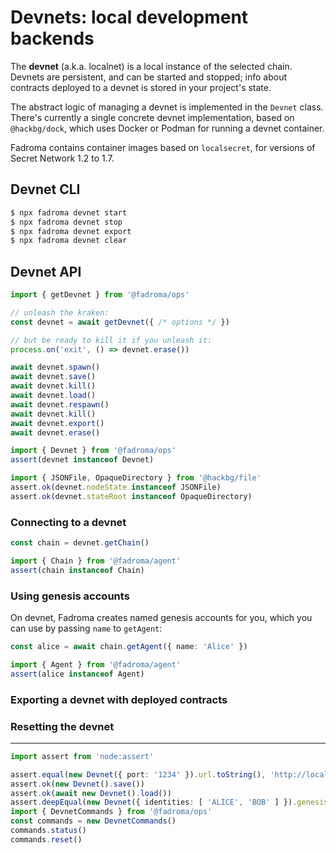 # Devnets: local development backends

The **devnet** (a.k.a. localnet) is a local instance of the selected chain.
Devnets are persistent, and can be started and stopped; info about contracts
deployed to a devnet is stored in your project's state.

The abstract logic of managing a devnet is implemented in the `Devnet` class.
There's currently a single concrete devnet implementation, based on `@hackbg/dock`,
which uses Docker or Podman for running a devnet container.

Fadroma contains container images based on `localsecret`,
for versions of Secret Network 1.2 to 1.7.

## Devnet CLI

```sh
$ npx fadroma devnet start
$ npx fadroma devnet stop
$ npx fadroma devnet export
$ npx fadroma devnet clear
```

## Devnet API

```typescript
import { getDevnet } from '@fadroma/ops'

// unleash the kraken:
const devnet = await getDevnet({ /* options */ })

// but be ready to kill it if you unleash it:
process.on('exit', () => devnet.erase())

await devnet.spawn()
await devnet.save()
await devnet.kill()
await devnet.load()
await devnet.respawn()
await devnet.kill()
await devnet.export()
await devnet.erase()

import { Devnet } from '@fadroma/ops'
assert(devnet instanceof Devnet)

import { JSONFile, OpaqueDirectory } from '@hackbg/file'
assert.ok(devnet.nodeState instanceof JSONFile)
assert.ok(devnet.stateRoot instanceof OpaqueDirectory)
```

### Connecting to a devnet

```typescript
const chain = devnet.getChain()

import { Chain } from '@fadroma/agent'
assert(chain instanceof Chain)
```

### Using genesis accounts

On devnet, Fadroma creates named genesis accounts for you,
which you can use by passing `name` to `getAgent`:

```typescript
const alice = await chain.getAgent({ name: 'Alice' })

import { Agent } from '@fadroma/agent'
assert(alice instanceof Agent)
```

### Exporting a devnet with deployed contracts

### Resetting the devnet

---

```typescript
import assert from 'node:assert'
```

```typescript
assert.equal(new Devnet({ port: '1234' }).url.toString(), 'http://localhost:1234/')
assert.ok(new Devnet().save())
assert.ok(await new Devnet().load())
assert.deepEqual(new Devnet({ identities: [ 'ALICE', 'BOB' ] }).genesisAccounts, [ 'ALICE', 'BOB' ])
import { DevnetCommands } from '@fadroma/ops'
const commands = new DevnetCommands()
commands.status()
commands.reset()
```
